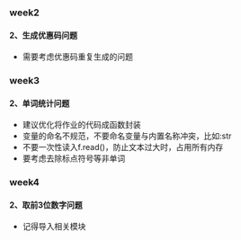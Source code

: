 
### week2

#### 2、生成优惠码问题

- 需要考虑优惠码重复生成的问题

### week3

#### 2、单词统计问题

- 建议优化将作业的代码成函数封装
- 变量的命名不规范，不要命名变量与内置名称冲突，比如:str
- 不要一次性读入f.read()，防止文本过大时，占用所有内存
- 要考虑去除标点符号等非单词

### week4

#### 2、取前3位数字问题

- 记得导入相关模块
